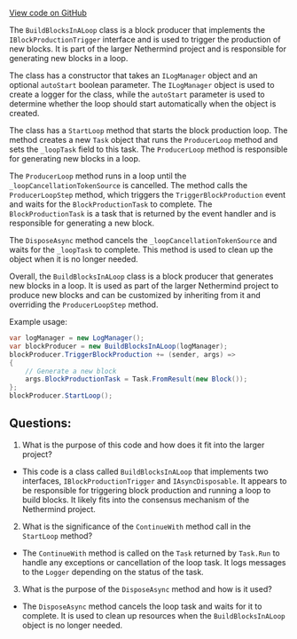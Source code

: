 [View code on GitHub](https://github.com/nethermindeth/nethermind/Nethermind.Consensus/Producers/BuildBlocksInALoop.cs)

The `BuildBlocksInALoop` class is a block producer that implements the `IBlockProductionTrigger` interface and is used to trigger the production of new blocks. It is part of the larger Nethermind project and is responsible for generating new blocks in a loop. 

The class has a constructor that takes an `ILogManager` object and an optional `autoStart` boolean parameter. The `ILogManager` object is used to create a logger for the class, while the `autoStart` parameter is used to determine whether the loop should start automatically when the object is created. 

The class has a `StartLoop` method that starts the block production loop. The method creates a new `Task` object that runs the `ProducerLoop` method and sets the `_loopTask` field to this task. The `ProducerLoop` method is responsible for generating new blocks in a loop. 

The `ProducerLoop` method runs in a loop until the `_loopCancellationTokenSource` is cancelled. The method calls the `ProducerLoopStep` method, which triggers the `TriggerBlockProduction` event and waits for the `BlockProductionTask` to complete. The `BlockProductionTask` is a task that is returned by the event handler and is responsible for generating a new block. 

The `DisposeAsync` method cancels the `_loopCancellationTokenSource` and waits for the `_loopTask` to complete. This method is used to clean up the object when it is no longer needed. 

Overall, the `BuildBlocksInALoop` class is a block producer that generates new blocks in a loop. It is used as part of the larger Nethermind project to produce new blocks and can be customized by inheriting from it and overriding the `ProducerLoopStep` method. 

Example usage:

```csharp
var logManager = new LogManager();
var blockProducer = new BuildBlocksInALoop(logManager);
blockProducer.TriggerBlockProduction += (sender, args) =>
{
    // Generate a new block
    args.BlockProductionTask = Task.FromResult(new Block());
};
blockProducer.StartLoop();
```
## Questions: 
 1. What is the purpose of this code and how does it fit into the larger project?
- This code is a class called `BuildBlocksInALoop` that implements two interfaces, `IBlockProductionTrigger` and `IAsyncDisposable`. It appears to be responsible for triggering block production and running a loop to build blocks. It likely fits into the consensus mechanism of the Nethermind project.

2. What is the significance of the `ContinueWith` method call in the `StartLoop` method?
- The `ContinueWith` method is called on the `Task` returned by `Task.Run` to handle any exceptions or cancellation of the loop task. It logs messages to the `Logger` depending on the status of the task.

3. What is the purpose of the `DisposeAsync` method and how is it used?
- The `DisposeAsync` method cancels the loop task and waits for it to complete. It is used to clean up resources when the `BuildBlocksInALoop` object is no longer needed.